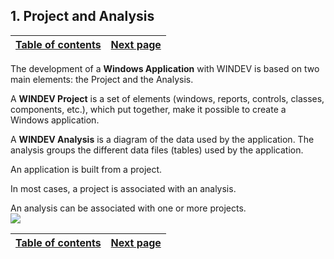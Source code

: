 
## 1. Project and Analysis
			

| [Table of contents](../Concepts_WD/1410087098.md) | [Next page](../Concepts_WD/1410086968.md) |
| --- | --- |



<a name="NOTE1"></a>
<a name="NOTE1_1"></a>
The development of a **Windows Application** with WINDEV is based on two main elements: the Project and the Analysis.

A **WINDEV Project** is a set of elements (windows, reports, controls, classes, components, etc.), which put together, make it possible to create a Windows application.

A **WINDEV Analysis** is a diagram of the data used by the application. The analysis groups the different data files (tables) used by the application.

An application is built from a project.

In most cases, a project is associated with an analysis.

An analysis can be associated with one or more projects.
<br>![](https://doc.pcsoft.fr/en-US/images/image.awp?langid=3&name=P1-Projet-et-Analyse.gif)


| [Table of contents](../Concepts_WD/1410087098.md) | [Next page](../Concepts_WD/1410086968.md) |
| --- | --- |




